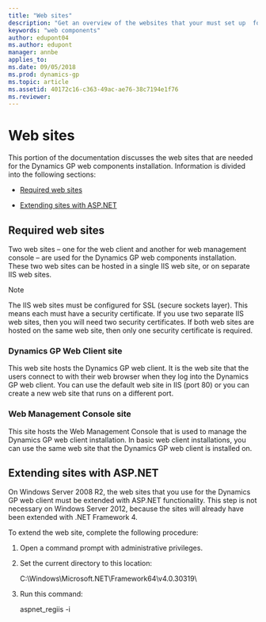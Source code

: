 ```yaml
---
title: "Web sites"
description: "Get an overview of the websites that your must set up  for the Dynamics GP web components."
keywords: "web components"
author: edupont04
ms.author: edupont
manager: annbe
applies_to: 
ms.date: 09/05/2018
ms.prod: dynamics-gp
ms.topic: article
ms.assetid: 40172c16-c363-49ac-ae76-38c7194e1f76
ms.reviewer: 
---
```

<span id="_Toc498953299" class="anchor"></span>

# Web sites

This portion of the documentation discusses the web sites that are needed for the Dynamics GP web components installation. Information is divided into the following sections:

- [Required web sites](#required-web-sites)  

- [Extending sites with ASP.NET](#extending-sites-with-asp.net)  

## Required web sites

Two web sites – one for the web client and another for web management console – are used for the Dynamics GP web components installation. These two web sites can be hosted in a single IIS web site, or on separate IIS web sites.

> [!NOTE]
> The IIS web sites must be configured for SSL (secure sockets layer). This means each must have a security certificate. If you use two separate IIS web sites, then you will need two security certificates. If both web sites are hosted on the same web site, then only one security certificate is required.  

### Dynamics GP Web Client site

This web site hosts the Dynamics GP web client. It is the web site that the users connect to with their web browser when they log into the Dynamics GP web client. You can use the default web site in IIS (port 80) or you can create a new web site that runs on a different port.

### Web Management Console site

This site hosts the Web Management Console that is used to manage the Dynamics GP web client installation. In basic web client installations, you can use the same web site that the Dynamics GP web client is installed on.

## Extending sites with ASP.NET

On Windows Server 2008 R2, the web sites that you use for the Dynamics GP web client must be extended with ASP.NET functionality. This step is not necessary on Windows Server 2012, because the sites will already have been extended with .NET Framework 4.

To extend the web site, complete the following procedure:

1. Open a command prompt with administrative privileges.

2. Set the current directory to this location:

    C:\\Windows\\Microsoft.NET\\Framework64\\v4.0.30319\\

3. Run this command:

    aspnet\_regiis -i
